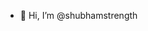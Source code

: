- 👋 Hi, I’m @shubhamstrength

<!---
shubhamstrength/shubhamstrength is a ✨ special ✨ repository because its `README.md` (this file) appears on your GitHub profile.
You can click the Preview link to take a look at your changes.
--->

